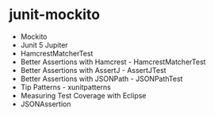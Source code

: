 # junit-mockito

* Mockito
* Junit 5 Jupiter
* HamcrestMatcherTest
*  Better Assertions with Hamcrest - HamcrestMatcherTest
* Better Assertions with AssertJ - AssertJTest
* Better Assertions with JSONPath - JSONPathTest
* Tip Patterns - xunitpatterns
* Measuring Test Coverage with Eclipse
* JSONAssertion
